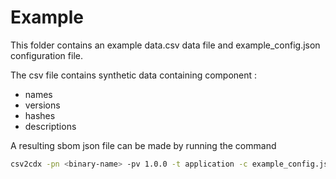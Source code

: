# Example

This folder contains an example data.csv data file and example_config.json configuration file.

The csv file contains synthetic data containing component :

* names
* versions
* hashes
* descriptions

A resulting sbom json file can be made by running the command

```bash
csv2cdx -pn <binary-name> -pv 1.0.0 -t application -c example_config.json -f <csv-file-name>.csv -pt generic 
```
